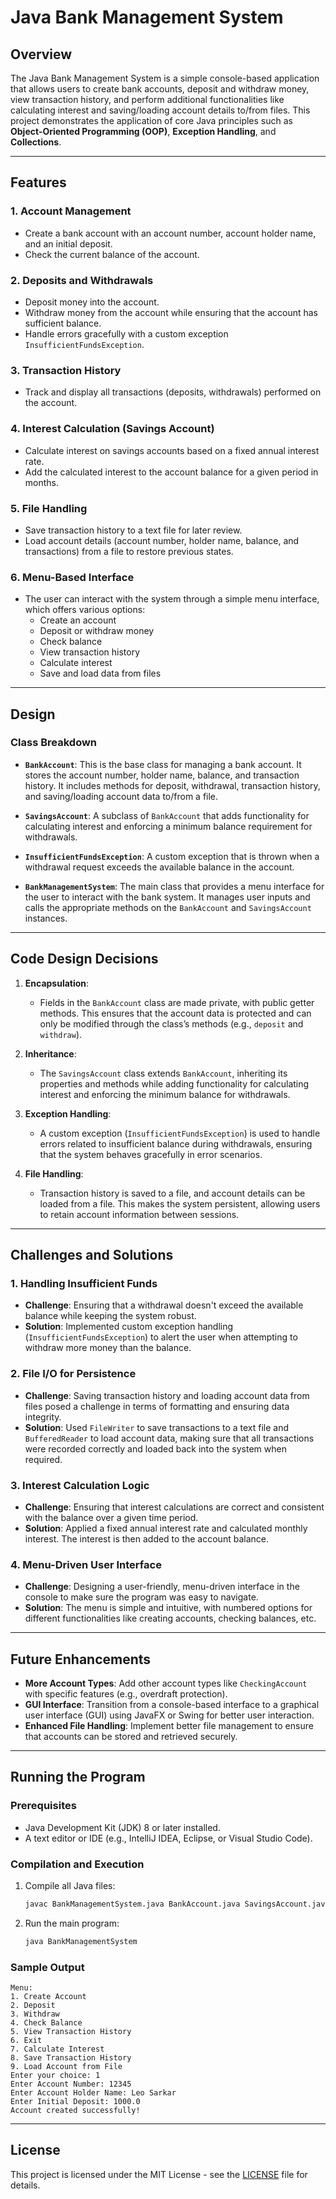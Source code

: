 
# Java Bank Management System

## Overview
The Java Bank Management System is a simple console-based application that allows users to create bank accounts, deposit and withdraw money, view transaction history, and perform additional functionalities like calculating interest and saving/loading account details to/from files. This project demonstrates the application of core Java principles such as **Object-Oriented Programming (OOP)**, **Exception Handling**, and **Collections**.

---

## Features

### 1. **Account Management**
- Create a bank account with an account number, account holder name, and an initial deposit.
- Check the current balance of the account.

### 2. **Deposits and Withdrawals**
- Deposit money into the account.
- Withdraw money from the account while ensuring that the account has sufficient balance. 
- Handle errors gracefully with a custom exception `InsufficientFundsException`.

### 3. **Transaction History**
- Track and display all transactions (deposits, withdrawals) performed on the account.

### 4. **Interest Calculation (Savings Account)**
- Calculate interest on savings accounts based on a fixed annual interest rate.
- Add the calculated interest to the account balance for a given period in months.

### 5. **File Handling**
- Save transaction history to a text file for later review.
- Load account details (account number, holder name, balance, and transactions) from a file to restore previous states.

### 6. **Menu-Based Interface**
- The user can interact with the system through a simple menu interface, which offers various options:
    - Create an account
    - Deposit or withdraw money
    - Check balance
    - View transaction history
    - Calculate interest
    - Save and load data from files

---

## Design

### Class Breakdown

- **`BankAccount`**: This is the base class for managing a bank account. It stores the account number, holder name, balance, and transaction history. It includes methods for deposit, withdrawal, transaction history, and saving/loading account data to/from a file.
  
- **`SavingsAccount`**: A subclass of `BankAccount` that adds functionality for calculating interest and enforcing a minimum balance requirement for withdrawals.
  
- **`InsufficientFundsException`**: A custom exception that is thrown when a withdrawal request exceeds the available balance in the account.
  
- **`BankManagementSystem`**: The main class that provides a menu interface for the user to interact with the bank system. It manages user inputs and calls the appropriate methods on the `BankAccount` and `SavingsAccount` instances.

---

## Code Design Decisions

1. **Encapsulation**:
   - Fields in the `BankAccount` class are made private, with public getter methods. This ensures that the account data is protected and can only be modified through the class’s methods (e.g., `deposit` and `withdraw`).

2. **Inheritance**:
   - The `SavingsAccount` class extends `BankAccount`, inheriting its properties and methods while adding functionality for calculating interest and enforcing the minimum balance for withdrawals.

3. **Exception Handling**:
   - A custom exception (`InsufficientFundsException`) is used to handle errors related to insufficient balance during withdrawals, ensuring that the system behaves gracefully in error scenarios.

4. **File Handling**:
   - Transaction history is saved to a file, and account details can be loaded from a file. This makes the system persistent, allowing users to retain account information between sessions.

---

## Challenges and Solutions

### 1. **Handling Insufficient Funds**
   - **Challenge**: Ensuring that a withdrawal doesn't exceed the available balance while keeping the system robust.
   - **Solution**: Implemented custom exception handling (`InsufficientFundsException`) to alert the user when attempting to withdraw more money than the balance.

### 2. **File I/O for Persistence**
   - **Challenge**: Saving transaction history and loading account data from files posed a challenge in terms of formatting and ensuring data integrity.
   - **Solution**: Used `FileWriter` to save transactions to a text file and `BufferedReader` to load account data, making sure that all transactions were recorded correctly and loaded back into the system when required.

### 3. **Interest Calculation Logic**
   - **Challenge**: Ensuring that interest calculations are correct and consistent with the balance over a given time period.
   - **Solution**: Applied a fixed annual interest rate and calculated monthly interest. The interest is then added to the account balance.

### 4. **Menu-Driven User Interface**
   - **Challenge**: Designing a user-friendly, menu-driven interface in the console to make sure the program was easy to navigate.
   - **Solution**: The menu is simple and intuitive, with numbered options for different functionalities like creating accounts, checking balances, etc.

---

## Future Enhancements
- **More Account Types**: Add other account types like `CheckingAccount` with specific features (e.g., overdraft protection).
- **GUI Interface**: Transition from a console-based interface to a graphical user interface (GUI) using JavaFX or Swing for better user interaction.
- **Enhanced File Handling**: Implement better file management to ensure that accounts can be stored and retrieved securely.

---

## Running the Program

### Prerequisites
- Java Development Kit (JDK) 8 or later installed.
- A text editor or IDE (e.g., IntelliJ IDEA, Eclipse, or Visual Studio Code).

### Compilation and Execution
1. Compile all Java files:
   ```bash
   javac BankManagementSystem.java BankAccount.java SavingsAccount.java InsufficientFundsException.java
   ```

2. Run the main program:
   ```bash
   java BankManagementSystem
   ```

### Sample Output
```
Menu:
1. Create Account
2. Deposit
3. Withdraw
4. Check Balance
5. View Transaction History
6. Exit
7. Calculate Interest
8. Save Transaction History
9. Load Account from File
Enter your choice: 1
Enter Account Number: 12345
Enter Account Holder Name: Leo Sarkar
Enter Initial Deposit: 1000.0
Account created successfully!
```

---

## License

This project is licensed under the MIT License - see the [LICENSE](LICENSE) file for details.
